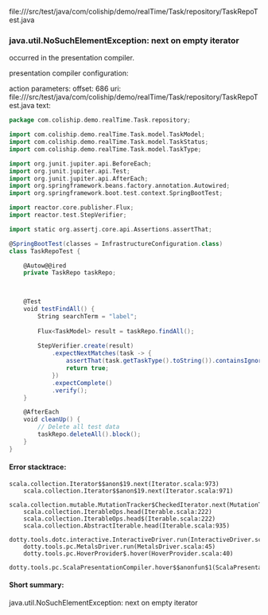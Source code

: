 file://<WORKSPACE>/src/test/java/com/coliship/demo/realTime/Task/repository/TaskRepoTest.java
### java.util.NoSuchElementException: next on empty iterator

occurred in the presentation compiler.

presentation compiler configuration:


action parameters:
offset: 686
uri: file://<WORKSPACE>/src/test/java/com/coliship/demo/realTime/Task/repository/TaskRepoTest.java
text:
```scala
package com.coliship.demo.realTime.Task.repository;

import com.coliship.demo.realTime.Task.model.TaskModel;
import com.coliship.demo.realTime.Task.model.TaskStatus;
import com.coliship.demo.realTime.Task.model.TaskType;

import org.junit.jupiter.api.BeforeEach;
import org.junit.jupiter.api.Test;
import org.junit.jupiter.api.AfterEach;
import org.springframework.beans.factory.annotation.Autowired;
import org.springframework.boot.test.context.SpringBootTest;

import reactor.core.publisher.Flux;
import reactor.test.StepVerifier;

import static org.assertj.core.api.Assertions.assertThat;

@SpringBootTest(classes = InfrastructureConfiguration.class)
class TaskRepoTest {

    @Autow@@ired
    private TaskRepo taskRepo;

  

    @Test
    void testFindAll() {
        String searchTerm = "label";
        
        Flux<TaskModel> result = taskRepo.findAll();
        
        StepVerifier.create(result)
            .expectNextMatches(task -> {
                assertThat(task.getTaskType().toString()).containsIgnoringCase(searchTerm);
                return true;
            })
            .expectComplete()
            .verify();
    }

    @AfterEach
    void cleanUp() {
        // Delete all test data
        taskRepo.deleteAll().block();
    }
}

```



#### Error stacktrace:

```
scala.collection.Iterator$$anon$19.next(Iterator.scala:973)
	scala.collection.Iterator$$anon$19.next(Iterator.scala:971)
	scala.collection.mutable.MutationTracker$CheckedIterator.next(MutationTracker.scala:76)
	scala.collection.IterableOps.head(Iterable.scala:222)
	scala.collection.IterableOps.head$(Iterable.scala:222)
	scala.collection.AbstractIterable.head(Iterable.scala:935)
	dotty.tools.dotc.interactive.InteractiveDriver.run(InteractiveDriver.scala:164)
	dotty.tools.pc.MetalsDriver.run(MetalsDriver.scala:45)
	dotty.tools.pc.HoverProvider$.hover(HoverProvider.scala:40)
	dotty.tools.pc.ScalaPresentationCompiler.hover$$anonfun$1(ScalaPresentationCompiler.scala:376)
```
#### Short summary: 

java.util.NoSuchElementException: next on empty iterator